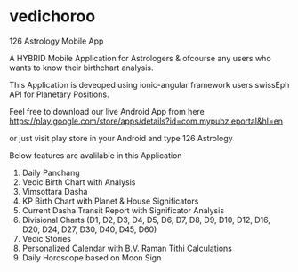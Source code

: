 # vedichoroo
126 Astrology Mobile App

A HYBRID Mobile Application for Astrologers & ofcourse any users who wants to know their birthchart analysis. 

This Application is deveoped using ionic-angular framework users swissEph API for Planetary Positions. 

Feel free to download our live Android App from here https://play.google.com/store/apps/details?id=com.mypubz.eportal&hl=en

or just visit play store in your Android and type 126 Astrology

Below features are avalilable in this Application

1. Daily Panchang 
2. Vedic Birth Chart with Analysis
3. Vimsottara Dasha 
4. KP Birth Chart with Planet & House Significators
5. Current Dasha Transit Report with Significator Analysis
6. Divisional Charts (D1, D2, D3, D4, D5, D6, D7, D8, D9, D10, D12, D16, D20, D24, D27, D30, D40, D45, D60)
7. Vedic Stories 
8. Personalized Calendar with B.V. Raman Tithi Calculations
9. Daily Horoscope based on Moon Sign



